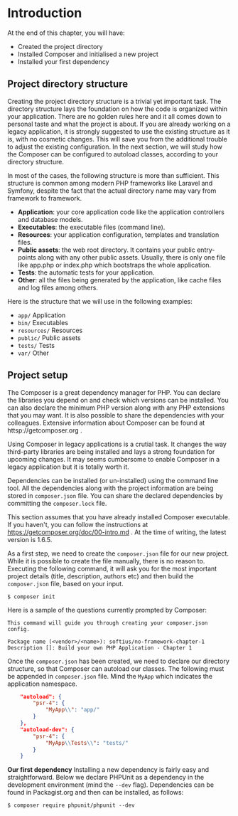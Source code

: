 # Introduction

At the end of this chapter, you will have:
* Created the project directory
* Installed Composer and initialised a new project
* Installed your first dependency

## Project directory structure
Creating the project directory structure is a trivial yet important task. The directory structure lays the foundation on how the code is organized within your application. There are no golden rules here and it all comes down to personal taste and what the project is about. If you are already working on a legacy application, it is strongly suggested to use the existing structure as it is, with no cosmetic changes. This will save you from the additional trouble to adjust the existing configuration. In the next section, we will study how the Composer can be configured to autoload classes, according to your directory structure.

In most of the cases, the following structure is more than sufficient. This structure is common among modern PHP frameworks like Laravel and Symfony, despite the fact that the actual directory name may vary from framework to framework. 

* **Application**: your core application code like the application controllers and database models.
* **Executables**: the executable files (command line).
* **Resources**: your application configuration, templates and translation files.
* **Public assets**: the web root directory. It contains your public entry-points along with any other public assets. Usually, there is only one file like app.php or index.php which bootstraps the whole application.
* **Tests**: the automatic tests for your application.
* **Other**: all the files being generated by the application, like cache files and log files among others.

Here is the structure that we will use in the following examples:
* `app/` Application
* `bin/` Executables
* `resources/` Resources
* `public/` Public assets
* `tests/` Tests
* `var/` Other

## Project setup
The Composer is a great dependency manager for PHP. You can declare the libraries you depend on and check which versions can be installed. You can also declare the minimum PHP version along with any PHP extensions that you may want. It is also possible to share the dependencies with your colleagues. Extensive information about Composer can be found at httsp://getcomposer.org .

Using Composer in legacy applications is a crutial task. It changes the way third-party libraries are being installed and lays a strong foundation for upcoming changes. It may seems cumbersome to enable Composer in a legacy application but it is totally worth it.

Dependencies can be installed (or un-installed) using the command line tool. All the dependencies along with the project information are being stored in `composer.json` file. You can share the declared dependencies by committing the `composer.lock` file.

This section assumes that you have already installed Composer executable. If you haven't, you can follow the instructions at https://getcomposer.org/doc/00-intro.md . At the time of writing, the latest version is 1.6.5.

As a first step, we need to create the `composer.json` file for our new project. While it is possible to create the file manually, there is no reason to. Executing the following command, it will ask you for the most important project details (title, description, authors etc) and then build the `composer.json` file, based on your input.

```
$ composer init
```

Here is a sample of the questions currently prompted by Composer:

```
This command will guide you through creating your composer.json config.

Package name (<vendor>/<name>): softius/no-framework-chapter-1
Description []: Build your own PHP Application - Chapter 1
```

Once the `composer.json` has been created, we need to declare our directory structure, so that Composer can autoload our classes. The following must be appended in `composer.json` file. Mind the `MyApp` which indicates the application namespace.

``` json
    "autoload": {
        "psr-4": {
            "MyApp\\": "app/"
        }
    },
    "autoload-dev": {
        "psr-4": {
            "MyApp\\Tests\\": "tests/"
        }
    }
```

**Our first dependency**
Installing a new dependency is fairly easy and straightforward. Below we declare PHPUnit as a dependency in the development environment (mind the `--dev` flag). Dependencies can be found in Packagist.org and then can be installed, as follows:

```
$ composer require phpunit/phpunit --dev
```
